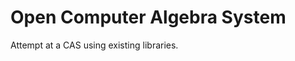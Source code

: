 Open Computer Algebra System
=========================================================

Attempt at a CAS using existing libraries.




